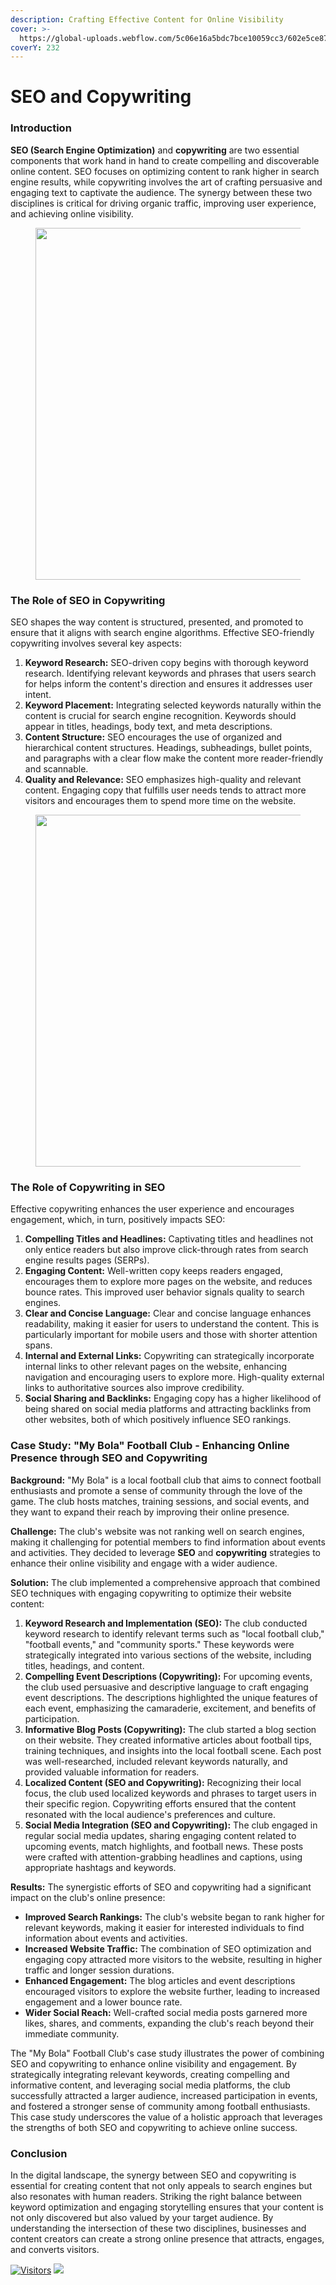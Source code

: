 ```yaml
---
description: Crafting Effective Content for Online Visibility
cover: >-
  https://global-uploads.webflow.com/5c06e16a5bdc7bce10059cc3/602e5ce8778c10420fef4877_SEO%20Copywriting%20Tips.png
coverY: 232
---
```


# SEO and Copywriting

### **Introduction**

**SEO (Search Engine Optimization)** and **copywriting** are two essential components that work hand in hand to create compelling and discoverable online content. SEO focuses on optimizing content to rank higher in search engine results, while copywriting involves the art of crafting persuasive and engaging text to captivate the audience. The synergy between these two disciplines is critical for driving organic traffic, improving user experience, and achieving online visibility.

<figure><img src="https://www.persistdigital.com/wp-content/uploads/2019/04/seo-copywriting-services-infographic.jpg" alt="" width="563"></figure>

### **The Role of SEO in Copywriting**

SEO shapes the way content is structured, presented, and promoted to ensure that it aligns with search engine algorithms. Effective SEO-friendly copywriting involves several key aspects:

1. **Keyword Research:** SEO-driven copy begins with thorough keyword research. Identifying relevant keywords and phrases that users search for helps inform the content's direction and ensures it addresses user intent.
2. **Keyword Placement:** Integrating selected keywords naturally within the content is crucial for search engine recognition. Keywords should appear in titles, headings, body text, and meta descriptions.
3. **Content Structure:** SEO encourages the use of organized and hierarchical content structures. Headings, subheadings, bullet points, and paragraphs with a clear flow make the content more reader-friendly and scannable.
4. **Quality and Relevance:** SEO emphasizes high-quality and relevant content. Engaging copy that fulfills user needs tends to attract more visitors and encourages them to spend more time on the website.

<figure><img src="https://neilpatel.com/wp-content/uploads/2015/02/image06.png" alt="" width="563"></figure>

### **The Role of Copywriting in SEO**

Effective copywriting enhances the user experience and encourages engagement, which, in turn, positively impacts SEO:

1. **Compelling Titles and Headlines:** Captivating titles and headlines not only entice readers but also improve click-through rates from search engine results pages (SERPs).
2. **Engaging Content:** Well-written copy keeps readers engaged, encourages them to explore more pages on the website, and reduces bounce rates. This improved user behavior signals quality to search engines.
3. **Clear and Concise Language:** Clear and concise language enhances readability, making it easier for users to understand the content. This is particularly important for mobile users and those with shorter attention spans.
4. **Internal and External Links:** Copywriting can strategically incorporate internal links to other relevant pages on the website, enhancing navigation and encouraging users to explore more. High-quality external links to authoritative sources also improve credibility.
5. **Social Sharing and Backlinks:** Engaging copy has a higher likelihood of being shared on social media platforms and attracting backlinks from other websites, both of which positively influence SEO rankings.

### **Case Study: "My Bola" Football Club - Enhancing Online Presence through SEO and Copywriting**

**Background:** "My Bola" is a local football club that aims to connect football enthusiasts and promote a sense of community through the love of the game. The club hosts matches, training sessions, and social events, and they want to expand their reach by improving their online presence.

**Challenge:** The club's website was not ranking well on search engines, making it challenging for potential members to find information about events and activities. They decided to leverage **SEO** and **copywriting** strategies to enhance their online visibility and engage with a wider audience.

**Solution:** The club implemented a comprehensive approach that combined SEO techniques with engaging copywriting to optimize their website content:

1. **Keyword Research and Implementation (SEO):** The club conducted keyword research to identify relevant terms such as "local football club," "football events," and "community sports." These keywords were strategically integrated into various sections of the website, including titles, headings, and content.
2. **Compelling Event Descriptions (Copywriting):** For upcoming events, the club used persuasive and descriptive language to craft engaging event descriptions. The descriptions highlighted the unique features of each event, emphasizing the camaraderie, excitement, and benefits of participation.
3. **Informative Blog Posts (Copywriting):** The club started a blog section on their website. They created informative articles about football tips, training techniques, and insights into the local football scene. Each post was well-researched, included relevant keywords naturally, and provided valuable information for readers.
4. **Localized Content (SEO and Copywriting):** Recognizing their local focus, the club used localized keywords and phrases to target users in their specific region. Copywriting efforts ensured that the content resonated with the local audience's preferences and culture.
5. **Social Media Integration (SEO and Copywriting):** The club engaged in regular social media updates, sharing engaging content related to upcoming events, match highlights, and football news. These posts were crafted with attention-grabbing headlines and captions, using appropriate hashtags and keywords.

**Results:** The synergistic efforts of SEO and copywriting had a significant impact on the club's online presence:

* **Improved Search Rankings:** The club's website began to rank higher for relevant keywords, making it easier for interested individuals to find information about events and activities.
* **Increased Website Traffic:** The combination of SEO optimization and engaging copy attracted more visitors to the website, resulting in higher traffic and longer session durations.
* **Enhanced Engagement:** The blog articles and event descriptions encouraged visitors to explore the website further, leading to increased engagement and a lower bounce rate.
* **Wider Social Reach:** Well-crafted social media posts garnered more likes, shares, and comments, expanding the club's reach beyond their immediate community.

The "My Bola" Football Club's case study illustrates the power of combining SEO and copywriting to enhance online visibility and engagement. By strategically integrating relevant keywords, creating compelling and informative content, and leveraging social media platforms, the club successfully attracted a larger audience, increased participation in events, and fostered a stronger sense of community among football enthusiasts. This case study underscores the value of a holistic approach that leverages the strengths of both SEO and copywriting to achieve online success.

### **Conclusion**

In the digital landscape, the synergy between SEO and copywriting is essential for creating content that not only appeals to search engines but also resonates with human readers. Striking the right balance between keyword optimization and engaging storytelling ensures that your content is not only discovered but also valued by your target audience. By understanding the intersection of these two disciplines, businesses and content creators can create a strong online presence that attracts, engages, and converts visitors.

[![Visitors](https://api.visitorbadge.io/api/visitors?path=https%3A%2F%2Fgithub.com%2Fdrshahizan\&labelColor=%23697689\&countColor=%23555555\&style=plastic)](https://visitorbadge.io/status?path=https%3A%2F%2Fgithub.com%2Fdrshahizan) ![](https://hit.yhype.me/github/profile?user\_id=81284918)